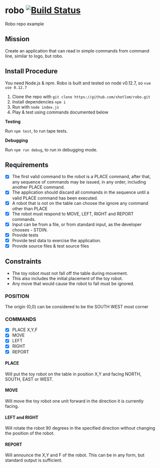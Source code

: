 # robo [![Build Status](https://travis-ci.org/shotlom/robo.svg?branch=master)](https://travis-ci.org/shotlom/robo)

Robo repo example

## Mission
Create an application that can read in simple commands from command line, similar to logo, but robo.

## Install Procedure

You need Node.js & npm. Robo is built and tested on node v0.12.7, so `nvm use 0.12.7` 

1. Clone the repo with `git clone https://github.com/shotlom/robo.git`
2. Install dependencies `npm i`
3. Run with `node index.js`
4. Play & test using commands documented below

**Testing**

Run `npm test`, to run tape tests.

**Debugging**

Run `npm run debug`, to run in debugging mode.

## Requirements
- [x] The first valid command to the robot is a PLACE command, after that, any sequence of commands may be issued, in any order, including another PLACE 
command. 
- [x] The application should discard all commands in the sequence until a valid PLACE command has been executed.
- [x] A robot that is not on the table can choose the ignore any command other than PLACE
- [x] The robot must respond to MOVE, LEFT, RIGHT and REPORT commands.
- [x] Input can be from a file, or from standard input, as the developer chooses - STDIN.
- [x] Provide tests
- [x] Provide test data to exercise the application.
- [x] Provide source files & test source files

## Constraints
* The toy robot must not fall off the table during movement. 
* This also includes the initial placement of the toy robot. 
* Any move that would cause the robot to fall must be ignored.

### POSITION

The origin (0,0) can be considered to be the SOUTH WEST most corner

### COMMANDS
- [x] PLACE X,Y,F
- [x] MOVE
- [x] LEFT
- [x] RIGHT
- [x] REPORT

#### PLACE 
Will put the toy robot on the table in position X,Y and facing NORTH, SOUTH, EAST or WEST. 

#### MOVE 
Will move the toy robot one unit forward in the direction it is currently facing.

#### LEFT and RIGHT 
Will rotate the robot 90 degrees in the specified direction without changing the position of the robot.

#### REPORT 
Will announce the X,Y and F of the robot. This can be in any form, but standard output is sufficient.

